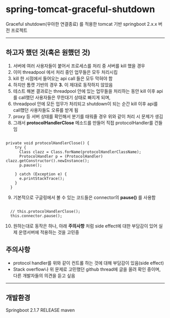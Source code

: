 # spring-tomcat-graceful-shutdown
Graceful shutdown(우아한 연결종료) 를 적용한 tomcat 기반 springboot 2.x.x 버전 프로젝트

<hr/>

## 하고자 했던 것(혹은 원했던 것)
1. 서버에 여러 사용자들이 붙어서 프로세스를 처리 중 서버를 kill 했을 경우
2. 이미 threadpool 에서 처리 중인 업무들은 모두 처리시킴
3. kill 한 시점에서 들어오는 api call 들은 모두 막혀야 함
4. 하지만 톰캣 기반의 경우 **3.** 이 제대로 동작하지 않았음
5. 테스트 해본 결과로는 threadpool 안에 있는 업무들을 처리하는 동안 kill 이후 api를 call했던 사용자들은 무한대기 상태로 빠지게 되며,
6. threadpool 안에 모든 업무가 처리되고 shutdown이 되는 순간 kill 이후 api를 call했던 사용자들도 오류를 받게 됨
7. proxy 등 서버 상태를 확인해서 분기를 태워줄 경우 위와 같이 처리 시 문제가 생김
8. 그래서 **protocolHandlerClose** 메소드를 만들어 직접 protocolHandler를 건들임
<pre><code>
private void protocolHandlerClose() {
    try {
      Class<?> clazz = Class.forName(protocolHandlerClassName);
      ProtocolHandler p = (ProtocolHandler) clazz.getConstructor().newInstance();
      p.pause();

    } catch (Exception e) {
      e.printStackTrace();
    }
  }
</code></pre>

9. 기본적으로 구글링에서 볼 수 있는 코드들은 connector의 **pause()** 를 사용함
<pre><code>
  // this.protocolHandlerClose();
  this.connector.pause();
</code></pre>

10. 원하는대로 동작은 하나, 아래 **주의사항** 처럼 side effect에 대한 부담감이 있어 실제 운영서버에 적용하는 것을 고민중

## 주의사항
* protocol handler를 위와 같이 컨트롤 하는 것에 대해 부담감이 있음(side effect)
* Stack overflow나 위 문제로 고민했던 github thread에 글을 올려 확인 중이며, 다른 개발자들의 의견을 듣고 싶음

<hr/>

## 개발환경
Springboot 2.1.7 RELEASE
maven
